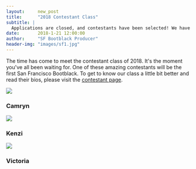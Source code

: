 ```yaml
---
layout:     new_post
title:      "2018 Contestant Class"
subtitle: |
  Applications are closed, and contestants have been selected! We have an amazing first class for San Francisco Bootblack!
date:       2018-1-21 12:00:00
author:     "SF Bootblack Producer"
header-img: "images/sf1.jpg"
---
```


<p>
The time has come to meet the contestant class of 2018. It's the moment you've all been waiting for. One of these amazing contestants will be the first San Francisco Bootblack. To get to know our class a little bit better and read their bios, please visit the <a href="/2018/contestants"> contestant page</a>.

</p>

<div class="row">
  <div class="col-4 text-center">
    <img class="img-fluid" src="{{site.data.2018.contestants.camryn.photo}}"/>
    <h3> Camryn </h3>
  </div>
  <div class="col-4 text-center">
    <img class="img-fluid" src="{{site.data.2018.contestants.kenzi.photo}}"/>
    <h3> Kenzi </h3>
  </div>
  <div class="col-4 text-center">
    <img class="img-fluid" src="{{site.data.2018.contestants.victoria.photo}}"/>
    <h3> Victoria </h3>
  </div>
</div>
